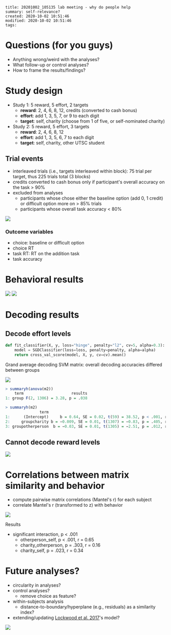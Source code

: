 ```
title: 20201002_105135 lab meeting - why do people help
summary: self-relevance?
created: 2020-10-02 10:51:46
modified: 2020-10-02 10:51:46
tags: 
```

# Questions (for you guys)
- Anything wrong/weird with the analyses?
- What follow-up or control analyses?
- How to frame the results/findings?

# Study design
- Study 1: 5 reward, 5 effort, 2 targets
    - **reward**: 2, 4, 6, 8, 12, credits (converted to cash bonus)
    - **effort**: add 1, 3, 5, 7, or 9 to each digit
    - **target**: self, charity (choose from 1 of five, or self-nominated charity)
- Study 2: 5 reward, 5 effort, 3 targets
    - **reward**: 2, 4, 6, 8, 12
    - **effort**: add 1, 3, 5, 6, 7 to each digit
    - **target**: self, charity, other UTSC student

## Trial events
- interleaved trials (i.e., targets interleaved within block): 75 trial per target, thus 225 trials total (3 blocks)
- credits converted to cash bonus only if participant's overall accuracy on the task > 90%
- excluded from analyses
    - participants whose chose either the baseline option (add 0, 1 credit) or difficult option more on > 85% trials
    - participants whose overall task accuracy < 80%

![](Pasted-image-20201002111656.png)

### Outcome variables
- choice: baseline or difficult option
- choice RT
- task RT: RT on the addition task
- task accuracy

# Behavioral results
![](Pasted-image-20201002115846.png)
![](Pasted-image-20201002115932.png)

# Decoding results
## Decode effort levels

```py
def fit_classifier(X, y, loss="hinge", penalty="l2", cv=5, alpha=0.3):
    model = SGDClassifier(loss=loss, penalty=penalty, alpha=alpha)
    return cross_val_score(model, X, y, cv=cv).mean()
```

Grand average decoding SVM matrix: overall decoding accuracies differed between groups

![](Pasted-image-20200921184711.png)

```r
> summaryh(anova(m2))
    term                     results
1: group F(2, 1306) = 3.28, p = .038

> summaryh(m2)
               term                                                    results
1:      (Intercept)     b = 0.64, SE = 0.02, t(59) = 38.52, p < .001, r = 0.98
2:     groupcharity b = −0.009, SE = 0.01, t(1307) = −0.83, p = .405, r = 0.02
3: groupotherperson  b = −0.03, SE = 0.01, t(1305) = −2.51, p = .012, r = 0.07
```

## Cannot decode reward levels
![](Pasted-image-20200921201807.png)

# Correlations between matrix similarity and behavior
- compute pairwise matrix correlations (Mantel's r) for each subject
- correlate Mantel's r (transformed to z) with behavior

![](Pasted-image-20200922154837.png)

Results
- significant interaction, p < .001
    - otherperson_self, p < .001, r = 0.65
    - charity_otherperson, p = .303, r = 0.16
    - charity_self, p = .023, r = 0.34
	
# Future analyses?
- circularity in analyses?
- control analyses?
    - remove choice as feature?
- within-subjects analysis
	- distance-to-boundary/hyperplane (e.g., residuals) as a similarity index?
- extending/updating [Lockwood et al. 2017](https://www.nature.com/articles/s41562-017-0131)'s model?

![](Pasted-image-20201002113717.png)